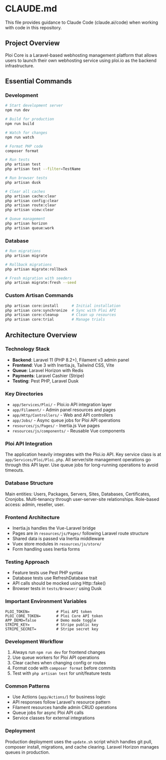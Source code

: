 # CLAUDE.md

This file provides guidance to Claude Code (claude.ai/code) when working with code in this repository.

## Project Overview

Ploi Core is a Laravel-based webhosting management platform that allows users to launch their own webhosting service using ploi.io as the backend infrastructure.

## Essential Commands

### Development
```bash
# Start development server
npm run dev

# Build for production
npm run build

# Watch for changes
npm run watch

# Format PHP code
composer format

# Run tests
php artisan test
php artisan test --filter=TestName

# Run browser tests
php artisan dusk

# Clear all caches
php artisan cache:clear
php artisan config:clear
php artisan route:clear
php artisan view:clear

# Queue management
php artisan horizon
php artisan queue:work
```

### Database
```bash
# Run migrations
php artisan migrate

# Rollback migrations
php artisan migrate:rollback

# Fresh migration with seeders
php artisan migrate:fresh --seed
```

### Custom Artisan Commands
```bash
php artisan core:install      # Initial installation
php artisan core:synchronize  # Sync with Ploi API
php artisan core:cleanup      # Clean up resources
php artisan core:trial        # Manage trials
```

## Architecture Overview

### Technology Stack
- **Backend**: Laravel 11 (PHP 8.2+), Filament v3 admin panel
- **Frontend**: Vue 3 with Inertia.js, Tailwind CSS, Vite
- **Queue**: Laravel Horizon with Redis
- **Payments**: Laravel Cashier (Stripe)
- **Testing**: Pest PHP, Laravel Dusk

### Key Directories
- `app/Services/Ploi/` - Ploi.io API integration layer
- `app/Filament/` - Admin panel resources and pages
- `app/Http/Controllers/` - Web and API controllers
- `app/Jobs/` - Async queue jobs for Ploi API operations
- `resources/js/Pages/` - Inertia.js Vue pages
- `resources/js/components/` - Reusable Vue components

### Ploi API Integration
The application heavily integrates with the Ploi.io API. Key service class is at `app/Services/Ploi/Ploi.php`. All server/site management operations go through this API layer. Use queue jobs for long-running operations to avoid timeouts.

### Database Structure
Main entities: Users, Packages, Servers, Sites, Databases, Certificates, Cronjobs. Multi-tenancy through user-server-site relationships. Role-based access: admin, reseller, user.

### Frontend Architecture
- Inertia.js handles the Vue-Laravel bridge
- Pages are in `resources/js/Pages/` following Laravel route structure
- Shared data is passed via Inertia middleware
- Vuex store modules in `resources/js/store/`
- Form handling uses Inertia forms

### Testing Approach
- Feature tests use Pest PHP syntax
- Database tests use RefreshDatabase trait
- API calls should be mocked using Http::fake()
- Browser tests in `tests/Browser/` using Dusk

### Important Environment Variables
```
PLOI_TOKEN=            # Ploi API token
PLOI_CORE_TOKEN=       # Ploi Core API token
APP_DEMO=false         # Demo mode toggle
STRIPE_KEY=            # Stripe public key
STRIPE_SECRET=         # Stripe secret key
```

### Development Workflow
1. Always run `npm run dev` for frontend changes
2. Use queue workers for Ploi API operations
3. Clear caches when changing config or routes
4. Format code with `composer format` before commits
5. Test with `php artisan test` for unit/feature tests

### Common Patterns
- Use Actions (`app/Actions/`) for business logic
- API responses follow Laravel's resource pattern
- Filament resources handle admin CRUD operations
- Queue jobs for async Ploi API calls
- Service classes for external integrations

### Deployment
Production deployment uses the `update.sh` script which handles git pull, composer install, migrations, and cache clearing. Laravel Horizon manages queues in production.